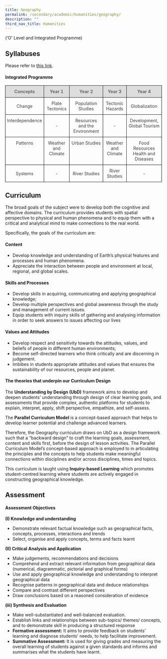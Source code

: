 ```yaml
---
title: Geography
permalink: /secondary/academic/humanities/geography/
description: ""
third_nav_title: Humanities
---
```

(‘O’ Level and Integrated Programme)

  

## Syllabuses
Please refer to [this link](https://www.moe.gov.sg/secondary/courses/express/electives#subjects).

 

#### Integrated Programme

<style type="text/css">
.tg {
    border-collapse: collapse;
    border-spacing: 0;
}
.tg td {
    border-color: black;
    border-style: solid;
    border-width: 1px;
    font-size: 14px;
    overflow: hidden;
    padding: 10px 5px;
    word-break: normal;
}
.tg th {
    border-color: black;
    border-style: solid;
    border-width: 1px;
    font-size: 14px;
    font-weight: normal;
    overflow: hidden;
    padding: 10px 5px;
    word-break: normal;
}
.tg .tg-5hwe {
    color: #3D3D3D;
    text-align: center;
    vertical-align: middle
}
.tg .tg-feqv {
    background-color: #DDD;
    color: #666;
    font-weight: bold;
    text-align: center;
    vertical-align: middle
}
.tg .tg-iuf2 {
    color: #3D3D3D;
    text-align: center;
    vertical-align: top
}
</style>
<table class="tg">
  <thead>
    <tr>
      <th class="tg-feqv"><span style="color:#666;background-color:#DDD">Concepts</span></th>
      <th class="tg-feqv"><span style="color:#666;background-color:#DDD">Year 1</span></th>
      <th class="tg-feqv"><span style="color:#666;background-color:#DDD">Year 2</span></th>
      <th class="tg-feqv"><span style="color:#666;background-color:#DDD">Year 3</span></th>
      <th class="tg-feqv"><span style="color:#666;background-color:#DDD">Year 4</span></th>
    </tr>
  </thead>
  <tbody>
    <tr>
      <td class="tg-5hwe">Change</td>
      <td class="tg-5hwe">Plate Tectonics</td>
      <td class="tg-5hwe">Population Studies</td>
      <td class="tg-5hwe">Tectonic Hazards</td>
      <td class="tg-5hwe">Globalization</td>
    </tr>
    <tr>
      <td class="tg-iuf2">Interdependence</td>
      <td class="tg-5hwe">-</td>
      <td class="tg-iuf2">Resources and the Environment </td>
      <td class="tg-5hwe">-</td>
      <td class="tg-iuf2">Development, Global Tourism</td>
    </tr>
    <tr>
      <td class="tg-iuf2">Patterns </td>
      <td class="tg-iuf2">Weather and Climate </td>
      <td class="tg-iuf2">Urban Studies </td>
      <td class="tg-iuf2"> Weather and Climate </td>
      <td class="tg-5hwe">Food Resources<br>
        Health and Diseases</td>
    </tr>
    <tr>
      <td class="tg-5hwe">Systems</td>
      <td class="tg-5hwe">-</td>
      <td class="tg-5hwe">River Studies</td>
      <td class="tg-5hwe">River Studies</td>
      <td class="tg-5hwe">-</td>
    </tr>
  </tbody>
</table>


## Curriculum

The broad goals of the subject were to develop both the cognitive and affective domains. The curriculum provides students with spatial perspective to physical and human phenomena and to equip them with a critical and analytical mind to make connections to the real world.  
  
Specifically, the goals of the curriculum are:  
  

#### Content

*   Develop knowledge and understanding of Earth’s physical features and processes and human phenomena. 
*   Appreciate the interaction between people and environment at local, regional, and global scales.

  

#### Skills and Processes

*   Develop skills in acquiring, communicating and applying geographical knowledge;
*   Develop multiple perspectives and global awareness through the study and management of current issues.
*   Equip students with inquiry skills of gathering and analysing information in order to seek answers to issues affecting our lives

  

#### Values and Attitudes

*   Develop respect and sensitivity towards the attitudes, values, and beliefs of people in different human environments;
*   Become self-directed learners who think critically and are discerning in judgement.
*   Imbibes in students appropriate attitudes and values that ensures the sustainability of our resources, people and planet.

  

#### The theories that underpin our Curriculum Design

The **Understanding by Design (UbD)** framework aims to develop and deepen students’ understanding through design of clear learning goals, and assessments that provide complex, authentic platforms for students to explain, interpret, apply, shift perspective, empathize, and self-assess.

  
The **Parallel Curriculum Model** is a concept-based approach that helps to develop learner potential and challenge advanced learners.  
  
Therefore, the Geography curriculum draws on UbD as a design framework such that a “backward design” to craft the learning goals, assessment, content and skills first, before the design of lesson activities. The Parallel Curriculum Model’s concept-based approach is employed to in articulating the principles and the concepts to help students make meaningful connections within disciplines and/or across disciplines, times and topics.  
  
This curriculum is taught using **Inquiry-based Learning** which promotes student-centred learning where students are actively engaged in constructing geographical knowledge.  
  

## Assessment


#### Assessment Objectives

**(I) Knowledge and understanding**

*   Demonstrate relevant factual knowledge such as geographical facts, concepts, processes, interactions and trends
*   Select, organise and apply concepts, terms and facts learnt

  

**(II) Critical Analysis and Application**

*   Make judgements, recommendations and decisions
*   Comprehend and extract relevant information from geographical data (numerical, diagrammatic, pictorial and graphical forms)
*   Use and apply geographical knowledge and understanding to interpret geographical data
*   Recognise patterns in geographical data and deduce relationships
*   Compare and contrast different perspectives
*   Draw conclusions based on a reasoned consideration of evidence

  

**(iii) Synthesis and Evaluation**

*   Make well-substantiated and well-balanced evaluation.
*   Establish links and relationships between sub-topics/ themes/ concepts, and to demonstrate skill in producing a structured response  
*   **Formative assessment:** It aims to provide feedback on students’ learning and diagnose students’ needs, to help facilitate improvement. 
*   **Summative Assessment:** It is used for giving grades and measuring the overall learning of students against a given standards and informs and summarises what the students have learnt.